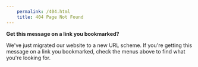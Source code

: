 ```yaml
---
    permalink: /404.html
    title: 404 Page Not Found
---
```


**Get this message on a link you bookmarked?**

We've just migrated our website to a new URL scheme. If you're getting this message on a link you bookmarked,  check the menus above to find what you're looking for.
